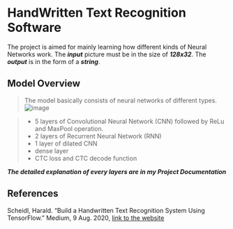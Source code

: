 # HandWritten Text Recognition Software

The project is aimed for mainly learning how different kinds of Neural Networks work.
The ***input*** picture must be in the size of ***128x32***.
The ***output*** is in the form of a ***string***.

## Model Overview
> The model basically consists of neural networks of different types.
![image](https://user-images.githubusercontent.com/64166521/146567736-09b93582-eef4-49de-a13b-4b0781023823.png)

> - 5 layers of Convolutional Neural Network (CNN) followed by ReLu and MaxPool operation.
> - 2 layers of Recurrent Neural Network (RNN)
> - 1 layer of dilated CNN
> - dense layer 
> - CTC loss and CTC decode function

***The detailed explanation of every layers are in my Project Documentation***

## References
Scheidl, Harald. “Build a Handwritten Text Recognition System Using TensorFlow.” Medium, 9 Aug. 2020, [link to the website](https://towardsdatascience.com/build-a-handwritten-text-recognition-system-using-tensorflow-2326a3487cd5)
